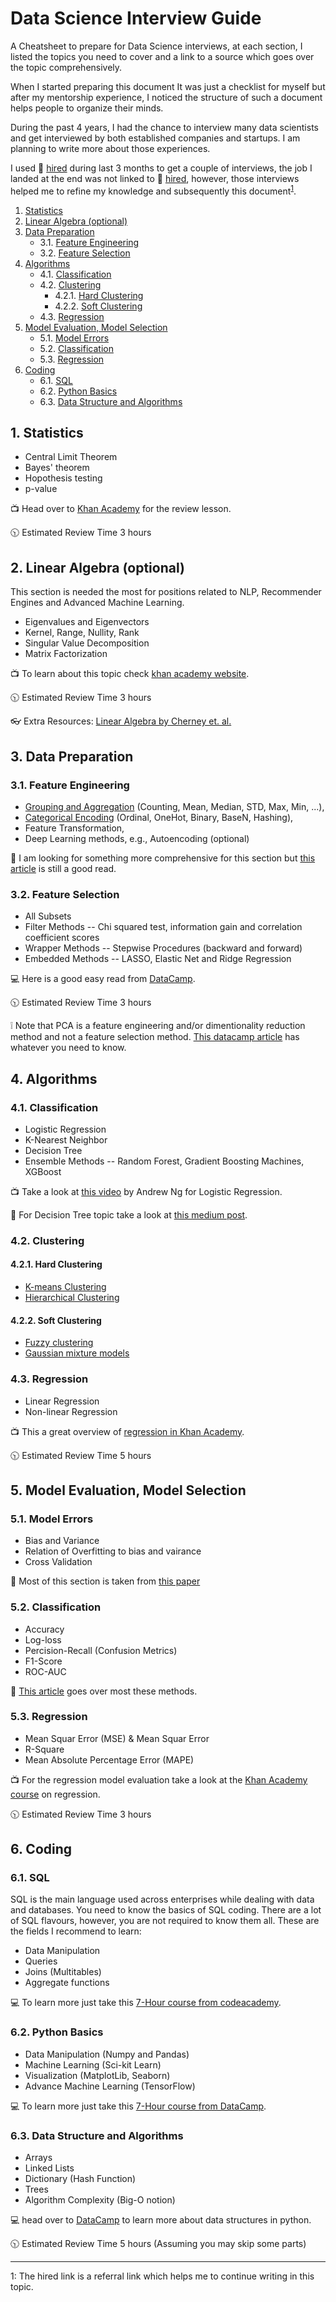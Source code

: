 # Data Science Interview Guide
A Cheatsheet to prepare for Data Science interviews, at each section, I listed the topics you need to cover and a link to a source which goes over the topic comprehensively.

When I started preparing this document It was just a checklist for myself but after my mentorship experience, I noticed the structure of such a document helps people to organize their minds. 

During the past 4 years, I had the chance to interview many data scientists and get interviewed by both established companies and startups. I am planning to write more about those experiences.

I used :rocket: [hired](https://hired.com/x/618y6) during last 3 months to get a couple of interviews, the job I landed at the end was not linked to :rocket: [hired](https://hired.com/x/618y6), however, those interviews helped me to refine my knowledge and subsequently this document<sup>[1](#myfootnote1)</sup>.


<!-- vscode-markdown-toc -->
1. [Statistics](#Statistics)
2. [Linear Algebra (optional)](#LinearAlgebraoptional)
3. [Data Preparation](#DataPreparation)
	* 3.1. [Feature Engineering](#FeatureEngineering)
	* 3.2. [Feature Selection](#FeatureSelection)
4. [Algorithms](#Algorithms)
	* 4.1. [Classification](#Classification)
	* 4.2. [Clustering](#Clustering)
		* 4.2.1. [Hard Clustering](#HardClustering)
		* 4.2.2. [Soft Clustering](#SoftClustering)
	* 4.3. [Regression](#Regression)
5. [Model Evaluation, Model Selection](#ModelEvaluationModelSelection)
	* 5.1. [Model Errors](#Model-Errors)
	* 5.2. [Classification](#Classification)
	* 5.3. [Regression](#Regression-1)
6. [Coding](#Coding)
	* 6.1. [SQL](#SQL)
	* 6.2. [Python Basics](#PythonBasics)
	* 6.3. [Data Structure and Algorithms](#DataStructureandAlgorithms)

<!-- vscode-markdown-toc-config
	numbering=true
	autoSave=true
	/vscode-markdown-toc-config -->
<!-- /vscode-markdown-toc -->

##  1. <a name='Statistics'></a>Statistics
* Central Limit Theorem
* Bayes' theorem
* Hopothesis testing
* p-value

:tv: Head over to [Khan Academy](https://www.khanacademy.org/math/ap-statistics/tests-significance-ap) for the review lesson.

:clock1030: Estimated Review Time 3 hours

##  2. <a name='LinearAlgebraoptional'></a>Linear Algebra (optional)
This section is needed the most for positions related to NLP, Recommender Engines and Advanced Machine Learning.
* Eigenvalues and Eigenvectors
* Kernel, Range, Nullity, Rank
* Singular Value Decomposition
* Matrix Factorization

:tv: To learn about this topic check [khan academy website](https://www.khanacademy.org/math/linear-algebra).

:clock1030: Estimated Review Time 3 hours

:eyeglasses: Extra Resources: [Linear Algebra by Cherney et. al.](https://www.math.ucdavis.edu/~linear/linear-guest.pdf)

##  3. <a name='DataPreparation'></a>Data Preparation
###  3.1. <a name='FeatureEngineering'></a>Feature Engineering
* [Grouping and Aggregation](https://towardsdatascience.com/aggregation-and-grouping-66396f26dd95) (Counting, Mean, Median, STD, Max, Min, ...),
* [Categorical Encoding](https://towardsdatascience.com/smarter-ways-to-encode-categorical-data-for-machine-learning-part-1-of-3-6dca2f71b159) (Ordinal, OneHot, Binary, BaseN, Hashing),
* Feature Transformation,
* Deep Learning methods, e.g., Autoencoding (optional)

:book: I am looking for something more comprehensive for this section but [this article](https://towardsdatascience.com/feature-engineering-what-powers-machine-learning-93ab191bcc2d) is still a good read.


###  3.2. <a name='FeatureSelection'></a>Feature Selection
* All Subsets
* Filter Methods -- Chi squared test, information gain and correlation coefficient scores
* Wrapper Methods -- Stepwise Procedures (backward and forward)
* Embedded Methods -- LASSO, Elastic Net and Ridge Regression

:computer: Here is a good easy read from [DataCamp](https://www.datacamp.com/community/tutorials/feature-selection-python).

:clock1030: Estimated Review Time 3 hours

:grey_exclamation: Note that PCA is a feature engineering and/or dimentionality reduction method and not a feature selection method.
[This datacamp article](https://www.datacamp.com/community/tutorials/feature-selection-python) has whatever you need to know.
##  4. <a name='Algorithms'></a>Algorithms
###  4.1. <a name='Classification'></a>Classification
* Logistic Regression
* K-Nearest Neighbor
* Decision Tree
* Ensemble Methods -- Random Forest, Gradient Boosting Machines, XGBoost

:tv: Take a look at [this video](https://www.coursera.org/lecture/machine-learning/classification-wlPeP) by Andrew Ng for Logistic Regression.

:book: For Decision Tree topic take a look at [this medium post](https://medium.com/deep-math-machine-learning-ai/chapter-4-decision-trees-algorithms-b93975f7a1f1).

###  4.2. <a name='Clustering'></a>Clustering
####  4.2.1. <a name='HardClustering'></a>Hard Clustering
* [K-means Clustering](https://www.datascience.com/blog/k-means-clustering)
* [Hierarchical Clustering](https://towardsdatascience.com/understanding-the-concept-of-hierarchical-clustering-technique-c6e8243758ec)

####  4.2.2. <a name='SoftClustering'></a>Soft Clustering
* [Fuzzy clustering](https://en.wikipedia.org/wiki/Fuzzy_clustering)
* [Gaussian mixture models](https://scikit-learn.org/stable/modules/mixture.html)

###  4.3. <a name='Regression'></a>Regression
* Linear Regression 
* Non-linear Regression

:tv: This a great overview of [regression in Khan Academy](https://www.khanacademy.org/math/statistics-probability/describing-relationships-quantitative-data#more-on-regression). 

:clock1030: Estimated Review Time 5 hours

##  5. <a name='ModelEvaluationModelSelection'></a>Model Evaluation, Model Selection

###  5.1. <a name='Model-Errors'></a>Model Errors
* Bias and Variance
* Relation of Overfitting to bias and vairance
* Cross Validation

:book: Most of this section is taken from [this paper](https://arxiv.org/pdf/1811.12808.pdf)

###  5.2. <a name='Classification'></a>Classification
* Accuracy
* Log-loss
* Percision-Recall (Confusion Metrics)
* F1-Score
* ROC-AUC

:book: [This article](https://medium.com/usf-msds/choosing-the-right-metric-for-evaluating-machine-learning-models-part-2-86d5649a5428) goes over most these methods.

###  5.3. <a name='Regression-1'></a>Regression
* Mean Squar Error (MSE) & Mean Squar Error
* R-Square
* Mean Absolute Percentage Error (MAPE)

:tv: For the regression model evaluation take a look at the [Khan Academy course](https://www.khanacademy.org/math/statistics-probability/describing-relationships-quantitative-data#more-on-regression) on regression.

:clock1030: Estimated Review Time 3 hours

##  6. <a name='Coding'></a>Coding
###  6.1. <a name='SQL'></a>SQL
SQL is the main language used across enterprises while dealing with data and databases. You need to know the basics of SQL coding. There are a lot of SQL flavours, however, you are not required to know them all. These are the fields I recommend to learn:

* Data Manipulation
* Queries 
* Joins (Multitables)
* Aggregate functions

:computer: To learn more just take this [7-Hour course from codeacademy](https://www.codecademy.com/learn/learn-sql).


###  6.2. <a name='PythonBasics'></a>Python Basics
* Data Manipulation (Numpy and Pandas)
* Machine Learning (Sci-kit Learn)
* Visualization (MatplotLib, Seaborn)
* Advance Machine Learning (TensorFlow)

:computer: To learn more just take this [7-Hour course from DataCamp](https://www.datacamp.com/courses/intro-to-python-for-data-science). 


###  6.3. <a name='DataStructureandAlgorithms'></a>Data Structure and Algorithms
* Arrays
* Linked Lists
* Dictionary (Hash Function)
* Trees
* Algorithm Complexity (Big-O notion)

:computer: head over to [DataCamp](https://www.datacamp.com/community/tutorials/data-structures-python) to learn more about data structures in python.

:clock1030: Estimated Review Time 5 hours (Assuming you may skip some parts)


------
<a name="myfootnote1">1</a>: The hired link is a referral link which helps me to continue writing in this topic.

